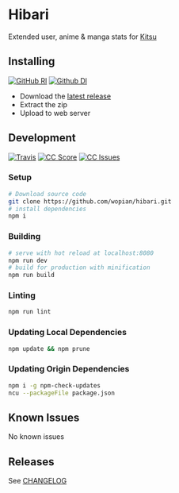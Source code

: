 # Hibari
Extended user, anime & manga stats for [Kitsu][0]

## Installing
[![GitHub Rl]][1]
[![Github Dl]][1]

- Download the [latest release][1]
- Extract the zip
- Upload to web server

## Development
[![Travis]][2]
[![CC Score]][3]
[![CC Issues]][4]

### Setup
``` bash
# Download source code
git clone https://github.com/wopian/hibari.git
# install dependencies
npm i
```

### Building
```bash
# serve with hot reload at localhost:8080
npm run dev
# build for production with minification
npm run build
```

### Linting
```bash
npm run lint
```

### Updating Local Dependencies
```bash
npm update && npm prune
```

### Updating Origin Dependencies
```bash
npm i -g npm-check-updates
ncu --packageFile package.json
``` 

## Known Issues
No known issues

## Releases
See [CHANGELOG][5]

[GitHub Rl]:https://img.shields.io/github/release/wopian/hibari.svg?style=flat-square
[GitHub Dl]:https://img.shields.io/github/downloads/wopian/hibari/total.svg?style=flat-square
[Travis]:https://img.shields.io/travis/wopian/hibari.svg?style=flat-square&label=travis
[CC Score]:https://img.shields.io/codeclimate/github/wopian/hibari.svg?style=flat-square
[CC Issues]:https://img.shields.io/codeclimate/issues/github/wopian/hibari.svg?style=flat-square

[0]:https://kitsu.io
[1]:https://github.com/wopian/hibari/releases
[2]:https://travis-ci.org/wopian/Hibari
[3]:https://codeclimate.com/github.com/wopian/hibari
[4]:https://codeclimate.com/github.com/wopian/hibari/Issues
[5]:https://github.com/wopian/hibari/blob/master/CHANGELOG.md
